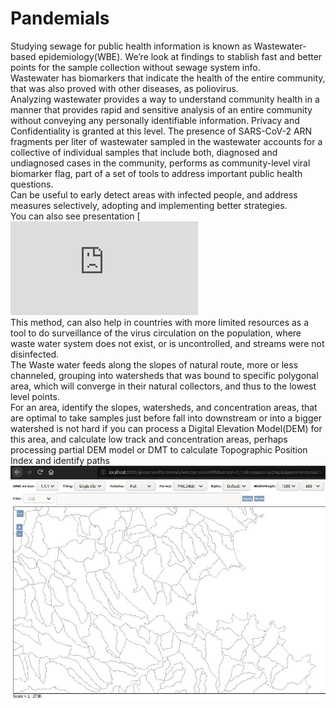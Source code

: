 # Pandemials

Studying sewage for public health information is known as Wastewater-based epidemiology(WBE). We’re look at findings to stablish fast and better points for the sample collection without sewage system info.<BR>
Wastewater has biomarkers that indicate the health of the entire community, that was also proved with other diseases, as poliovirus.<BR>
Analyzing wastewater provides a way to understand community health in a manner that provides rapid and sensitive analysis of an entire community without conveying any personally identifiable information. Privacy and Confidentiality is granted at this level.
The presence of SARS-CoV-2 ARN fragments per liter of wastewater sampled in the wastewater accounts for a collective of individual samples that include both, diagnosed and undiagnosed cases in the community, performs as community-level viral biomarker flag, part of a set of tools to address important public health questions.<BR>
Can be useful to early detect areas with infected people, and address measures selectively, adopting and implementing better strategies.<BR>
  You can also see presentation [![Here](https://github.com/sfrias/pandemials/blob/master/files/SlidePandemials.pdf)<BR>
This method, can also help in countries with more limited resources as a tool to do surveillance of the virus circulation on the population, where waste water system does not exist, or is uncontrolled, and streams were not disinfected.<BR>
The Waste water feeds along the slopes of natural route, more or less channeled, grouping into watersheds that was bound to specific polygonal area, which will converge in their natural collectors, and thus to the lowest level points.<BR>
For an area, identify the slopes, watersheds, and concentration areas, that are optimal to take samples just before fall into downstream or into a bigger watershed is not hard if you can process a Digital Elevation Model(DEM) for this area, and calculate low track and concentration areas, perhaps processing partial DEM model or DMT to calculate Topographic Position Index and identify paths
[![Watch the video](https://github.com/sfrias/pandemials/blob/master/files/_DrainingSystem.jpg)](https://github.com/sfrias/pandemials/blob/master/files/VID-20200531-WA0006.mp4)
